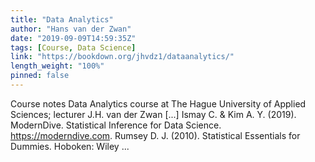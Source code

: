 ```yaml
---
title: "Data Analytics"
author: "Hans van der Zwan"
date: "2019-09-09T14:59:35Z"
tags: [Course, Data Science]
link: "https://bookdown.org/jhvdz1/dataanalytics/"
length_weight: "100%"
pinned: false
---
```


Course notes Data Analytics course at The Hague University of Applied Sciences; lecturer J.H. van der Zwan [...] Ismay C. & Kim A. Y. (2019). ModernDive. Statistical Inference for Data Science. https://moderndive.com.
Rumsey D. J. (2010). Statistical Essentials for Dummies. Hoboken: Wiley ...
